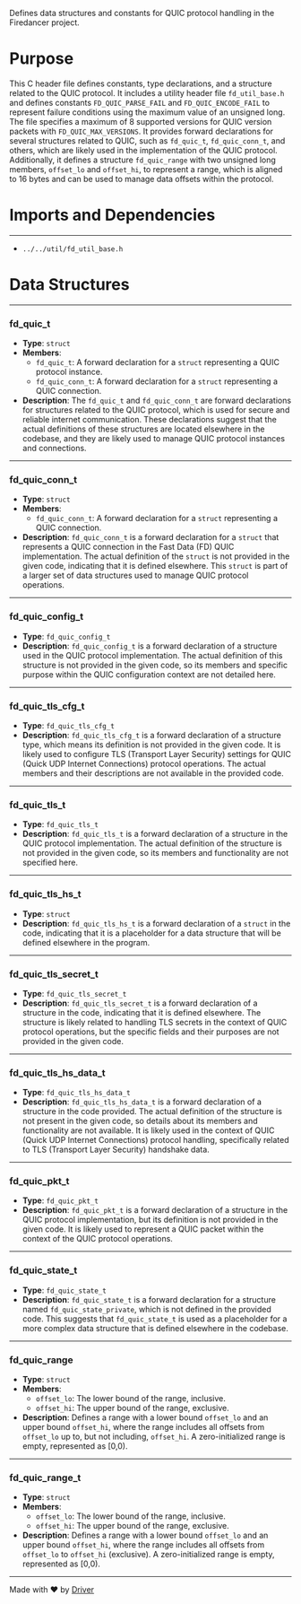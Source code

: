 <!--------------------------------------------------------------------------------->
<!-- IMPORTANT: This file is auto-generated by Driver (https://driver.ai). -------->
<!-- Manual edits may be overwritten on future commits. --------------------------->
<!--------------------------------------------------------------------------------->

Defines data structures and constants for QUIC protocol handling in the Firedancer project.

# Purpose
This C header file defines constants, type declarations, and a structure related to the QUIC protocol. It includes a utility header file `fd_util_base.h` and defines constants `FD_QUIC_PARSE_FAIL` and `FD_QUIC_ENCODE_FAIL` to represent failure conditions using the maximum value of an unsigned long. The file specifies a maximum of 8 supported versions for QUIC version packets with `FD_QUIC_MAX_VERSIONS`. It provides forward declarations for several structures related to QUIC, such as `fd_quic_t`, `fd_quic_conn_t`, and others, which are likely used in the implementation of the QUIC protocol. Additionally, it defines a structure `fd_quic_range` with two unsigned long members, `offset_lo` and `offset_hi`, to represent a range, which is aligned to 16 bytes and can be used to manage data offsets within the protocol.
# Imports and Dependencies

---
- `../../util/fd_util_base.h`


# Data Structures

---
### fd\_quic\_t
- **Type**: ``struct``
- **Members**:
    - `fd_quic_t`: A forward declaration for a `struct` representing a QUIC protocol instance.
    - `fd_quic_conn_t`: A forward declaration for a `struct` representing a QUIC connection.
- **Description**: The `fd_quic_t` and `fd_quic_conn_t` are forward declarations for structures related to the QUIC protocol, which is used for secure and reliable internet communication. These declarations suggest that the actual definitions of these structures are located elsewhere in the codebase, and they are likely used to manage QUIC protocol instances and connections.


---
### fd\_quic\_conn\_t
- **Type**: ``struct``
- **Members**:
    - `fd_quic_conn_t`: A forward declaration for a `struct` representing a QUIC connection.
- **Description**: `fd_quic_conn_t` is a forward declaration for a `struct` that represents a QUIC connection in the Fast Data (FD) QUIC implementation. The actual definition of the `struct` is not provided in the given code, indicating that it is defined elsewhere. This `struct` is part of a larger set of data structures used to manage QUIC protocol operations.


---
### fd\_quic\_config\_t
- **Type**: ``fd_quic_config_t``
- **Description**: `fd_quic_config_t` is a forward declaration of a structure used in the QUIC protocol implementation. The actual definition of this structure is not provided in the given code, so its members and specific purpose within the QUIC configuration context are not detailed here.


---
### fd\_quic\_tls\_cfg\_t
- **Type**: ``fd_quic_tls_cfg_t``
- **Description**: `fd_quic_tls_cfg_t` is a forward declaration of a structure type, which means its definition is not provided in the given code. It is likely used to configure TLS (Transport Layer Security) settings for QUIC (Quick UDP Internet Connections) protocol operations. The actual members and their descriptions are not available in the provided code.


---
### fd\_quic\_tls\_t
- **Type**: ``fd_quic_tls_t``
- **Description**: `fd_quic_tls_t` is a forward declaration of a structure in the QUIC protocol implementation. The actual definition of the structure is not provided in the given code, so its members and functionality are not specified here.


---
### fd\_quic\_tls\_hs\_t
- **Type**: ``struct``
- **Description**: `fd_quic_tls_hs_t` is a forward declaration of a `struct` in the code, indicating that it is a placeholder for a data structure that will be defined elsewhere in the program.


---
### fd\_quic\_tls\_secret\_t
- **Type**: ``fd_quic_tls_secret_t``
- **Description**: `fd_quic_tls_secret_t` is a forward declaration of a structure in the code, indicating that it is defined elsewhere. The structure is likely related to handling TLS secrets in the context of QUIC protocol operations, but the specific fields and their purposes are not provided in the given code.


---
### fd\_quic\_tls\_hs\_data\_t
- **Type**: ``fd_quic_tls_hs_data_t``
- **Description**: `fd_quic_tls_hs_data_t` is a forward declaration of a structure in the code provided. The actual definition of the structure is not present in the given code, so details about its members and functionality are not available. It is likely used in the context of QUIC (Quick UDP Internet Connections) protocol handling, specifically related to TLS (Transport Layer Security) handshake data.


---
### fd\_quic\_pkt\_t
- **Type**: ``fd_quic_pkt_t``
- **Description**: `fd_quic_pkt_t` is a forward declaration of a structure in the QUIC protocol implementation, but its definition is not provided in the given code. It is likely used to represent a QUIC packet within the context of the QUIC protocol operations.


---
### fd\_quic\_state\_t
- **Type**: ``fd_quic_state_t``
- **Description**: `fd_quic_state_t` is a forward declaration for a structure named `fd_quic_state_private`, which is not defined in the provided code. This suggests that `fd_quic_state_t` is used as a placeholder for a more complex data structure that is defined elsewhere in the codebase.


---
### fd\_quic\_range
- **Type**: ``struct``
- **Members**:
    - `offset_lo`: The lower bound of the range, inclusive.
    - `offset_hi`: The upper bound of the range, exclusive.
- **Description**: Defines a range with a lower bound `offset_lo` and an upper bound `offset_hi`, where the range includes all offsets from `offset_lo` up to, but not including, `offset_hi`. A zero-initialized range is empty, represented as [0,0).


---
### fd\_quic\_range\_t
- **Type**: ``struct``
- **Members**:
    - `offset_lo`: The lower bound of the range, inclusive.
    - `offset_hi`: The upper bound of the range, exclusive.
- **Description**: Defines a range with a lower bound `offset_lo` and an upper bound `offset_hi`, where the range includes all offsets from `offset_lo` to `offset_hi` (exclusive). A zero-initialized range is empty, represented as [0,0).



---
Made with ❤️ by [Driver](https://www.driver.ai/)